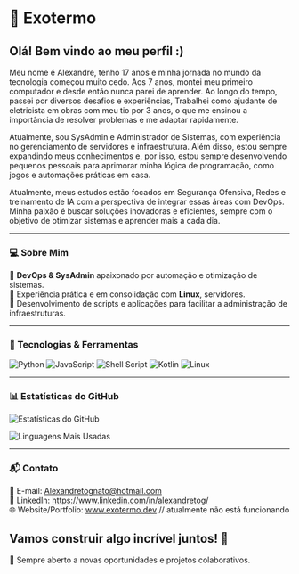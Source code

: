 # 👾 Exotermo 

## Olá! Bem vindo ao meu perfil :)
Meu nome é Alexandre, tenho 17 anos e minha jornada no mundo da tecnologia começou muito cedo. Aos 7 anos, montei meu primeiro computador e desde então nunca parei de aprender. Ao longo do tempo, passei por diversos desafios e experiências, Trabalhei como ajudante de eletricista em obras com meu tio por 3 anos, o que me ensinou a importância de resolver problemas e me adaptar rapidamente.

Atualmente, sou SysAdmin e Administrador de Sistemas, com experiência no gerenciamento de servidores e infraestrutura. Além disso, estou sempre expandindo meus conhecimentos e, por isso, estou sempre desenvolvendo pequenos pessoais para aprimorar minha lógica de programação, como jogos e automações práticas em casa.

Atualmente, meus estudos estão focados em Segurança Ofensiva, Redes e treinamento de IA com a perspectiva de integrar essas áreas com DevOps. Minha paixão é buscar soluções inovadoras e eficientes, sempre com o objetivo de otimizar sistemas e aprender mais a cada dia.

---

### 💻 Sobre Mim
🔹 **DevOps & SysAdmin** apaixonado por automação e otimização de sistemas.<br>
🔹 Experiência prática e em consolidação com **Linux**, servidores.<br>
🔹 Desenvolvimento de scripts e aplicações para facilitar a administração de infraestruturas.<br>

---

### 🚀 Tecnologias & Ferramentas

![Python](https://img.shields.io/badge/Python-3776AB?style=for-the-badge&logo=python&logoColor=white)
![JavaScript](https://img.shields.io/badge/JavaScript-F7DF1E?style=for-the-badge&logo=javascript&logoColor=black)
![Shell Script](https://img.shields.io/badge/Shell_Script-121011?style=for-the-badge&logo=gnu-bash&logoColor=white)
![Kotlin](https://img.shields.io/badge/Kotlin-0095D5?style=for-the-badge&logo=kotlin&logoColor=white)
![Linux](https://img.shields.io/badge/Linux-FCC624?style=for-the-badge&logo=linux&logoColor=black)

---

### 📊 Estatísticas do GitHub
![Estatísticas do GitHub](https://github-readme-stats.vercel.app/api?username=exotermo&show_icons=true&theme=dark)

![Linguagens Mais Usadas](https://github-readme-stats.vercel.app/api/top-langs/?username=exotermo&layout=compact&theme=dark)

---

### 📬 Contato
📧 E-mail: Alexandretognato@hotmail.com  
🔗 LinkedIn: https://www.linkedin.com/in/alexandretog/  
🌐 Website/Portfolio: www.exotermo.dev  // atualmente não está funcionando

## Vamos construir algo incrível juntos! 🚀
💬 Sempre aberto a novas oportunidades e projetos colaborativos.
